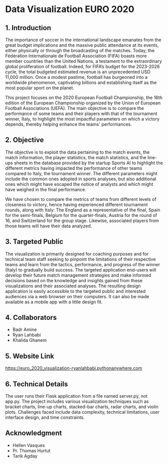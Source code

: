 # Data Visualization EURO 2020


## 1. Introduction
The importance of soccer in the international landscape emanates from the great budget implications and the massive public attendance at its events, either physically or through the broadcasting of the matches. Today, the Fédération Internationale de Football Association (FIFA) boasts more member countries than the United Nations, a testament to the extraordinary global proliferation of football. Indeed, for FIFA’s budget for the 2023-2026 cycle, the total budgeted estimated revenue is an unprecedented USD 11,000 million. Once a modest pastime, football has burgeoned into a worldwide phenomenon, captivating billions and establishing itself as the most popular sport on the planet.

This project focuses on the 2020 European Football Championship, the 16th edition of the European Championship organized by the Union of European Football Associations (UEFA). The main objective is to compare the performance of some teams and their players with that of the tournament winner, Italy, to highlight the most impactful parameters on which a victory depends, thereby helping enhance the teams' performances.

## 2. Objective
The objective is to exploit the data pertaining to the match events, the match information, the player statistics, the match statistics, and the line-ups sheets in the database provided by the startup Sports AI to highlight the different metrics having impacted the performance of other teams compared to Italy, the tournament winner. The different parameters might include the common ones adopted in sports analyses, but also additional ones which might have escaped the notice of analysts and which might have weighed in the final performance.

We have chosen to compare the metrics of teams from different levels of closeness to victory, hence having experienced different tournament rounds, along with Italy: The England as a representative of the final, Spain for the semi-finals, Belgium for the quarter-finals, Austria for the round of 16, and Switzerland for the group stage. Likewise, associated players from those teams will have their data analyzed.

## 3. Targeted Public
The visualization is primarily designed for coaching purposes and for technical team staff seeking to pinpoint the limitations of their respective teams and learn from the tactics, performance, and progress of the winner (Italy) to gradually build success. The targeted application end-users will develop their future match management strategies and make informed decisions based on the knowledge and insights gained from these visualizations and their associated analyses. The resulting design application is easily accessible to the targeted public and interested audiences via a web browser on their computers. It can also be made available as a mobile app with a little design fit.

## 4. Collaborators
* Badr Amine
* Ryan Lahbabi
* Khalida Ghanem

## 5. Website Link
https://euro_2020_visualization-ryanlahbabi.pythonanywhere.com

## 6. Technical Details
The user runs their Flask application from a file named server.py, not app.py.
The project includes various visualization techniques such as bracket charts, line-up charts, stacked-bar charts, radar charts, and violin plots.
Challenges faced include data complexity, technical limitations, user interface design, and time constraints.


## Acknowledgment
* Hellen Vasques 
* Pr. Thomas Hurtut
* Tarik Agday 
